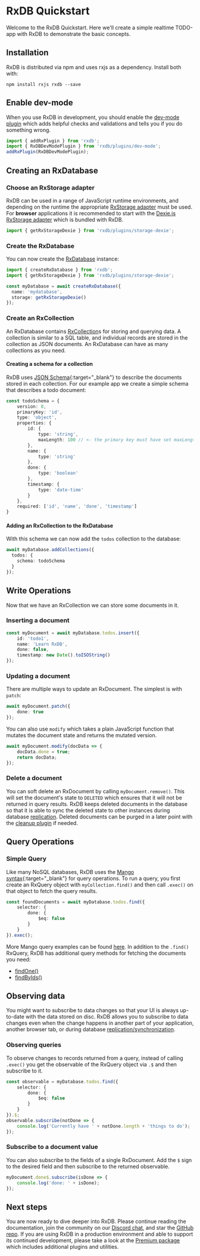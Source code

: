 # RxDB Quickstart

Welcome to the RxDB Quickstart. Here we'll create a simple realtime TODO-app with RxDB to demonstrate the basic concepts.

## Installation

RxDB is distributed via npm and uses rxjs as a dependency. Install both with:

`npm install rxjs rxdb --save`

## Enable dev-mode

When you use RxDB in development, you should enable the [dev-mode plugin](./dev-mode.md) which adds helpful checks and validations and tells you if you do something wrong.

```ts
import { addRxPlugin } from 'rxdb';
import { RxDBDevModePlugin } from 'rxdb/plugins/dev-mode';
addRxPlugin(RxDBDevModePlugin);
```

## Creating an RxDatabase

### Choose an RxStorage adapter

RxDB can be used in a range of JavaScript runtime environments, and depending on the runtime the appropriate [RxStorage adapter](./rx-storage.md) must be used. For **browser** applications it is recommended to start with the [Dexie.js RxStorage adapter](./rx-storage-dexie.md) which is bundled with RxDB.

```ts
import { getRxStorageDexie } from 'rxdb/plugins/storage-dexie';
```

### Create the RxDatabase

You can now create the [RxDatabase](./rx-database.md) instance:

```ts
import { createRxDatabase } from 'rxdb';
import { getRxStorageDexie } from 'rxdb/plugins/storage-dexie';

const myDatabase = await createRxDatabase({
  name: 'mydatabase',
  storage: getRxStorageDexie()
});
```

### Create an RxCollection

An RxDatabase contains [RxCollection](./rx-collection.md)s for storing and querying data. A collection is similar to a SQL table, and individual records are stored in the collection as JSON documents. An RxDatabase can have as many collections as you need.

#### Creating a schema for a collection

RxDB uses [JSON Schema](https://json-schema.org){:target="_blank"} to describe the documents stored in each collection. For our example app we create a simple schema that describes a todo document:

```ts
const todoSchema = {
    version: 0,
    primaryKey: 'id',
    type: 'object',
    properties: {
        id: {
            type: 'string',
            maxLength: 100 // <- the primary key must have set maxLength
        },
        name: {
            type: 'string'
        },
        done: {
            type: 'boolean'
        },
        timestamp: {
            type: 'date-time'
        }
    },
    required: ['id', 'name', 'done', 'timestamp']
}
```

#### Adding an RxCollection to the RxDatabase

With this schema we can now add the `todos` collection to the database:

```ts
await myDatabase.addCollections({
  todos: {
    schema: todoSchema
  }
});
```


## Write Operations

Now that we have an RxCollection we can store some documents in it.

### Inserting a document

```ts
const myDocument = await myDatabase.todos.insert({
    id: 'todo1',
    name: 'Learn RxDB',
    done: false,
    timestamp: new Date().toISOString()
});
```

### Updating a document

There are multiple ways to update an RxDocument. The simplest is with `patch`:

```ts
await myDocument.patch({
    done: true
});
```

You can also use `modify` which takes a plain JavaScript function that mutates the document state and returns the mutated version.

```ts
await myDocument.modify(docData => {
    docData.done = true;
    return docData;
});
```

### Delete a document

You can soft delete an RxDocument by calling `myDocument.remove()`. This will set the document's state to `DELETED` which ensures that it will not be returned in query results. RxDB keeps deleted documents in the database so that it is able to sync the deleted state to other instances during database [replication](./replication.md). Deleted documents can be purged in a later point with the [cleanup plugin](./cleanup.md) if needed.


## Query Operations

### Simple Query

Like many NoSQL databases, RxDB uses the [Mango syntax](https://github.com/cloudant/mango){:target="_blank"} for query operations. To run a query, you first create an RxQuery object with `myCollection.find()` and then call `.exec()` on that object to fetch the query results.

```ts
const foundDocuments = await myDatabase.todos.find({
    selector: {
        done: {
            $eq: false
        }
    }
}).exec();
```

More Mango query examples can be found [here](./rx-query.html#examples). In addition to the `.find()` RxQuery, RxDB has additional query methods for fetching the documents you need:

- [findOne()](./rx-collection.md#findone)
- [findByIds()](./rx-collection.md#findByIds)


## Observing data

You might want to subscribe to data changes so that your UI is always up-to-date with the data stored on disc. RxDB allows you to subscribe to data changes even when the change happens in another part of your application, another browser tab, or during database [replication/synchronization](./replication.md).


### Observing queries

To observe changes to records returned from a query, instead of calling `.exec()` you get the observable of the RxQuery object via `.$` and then subscribe to it.

```ts
const observable = myDatabase.todos.find({
    selector: {
        done: {
            $eq: false
        }
    }
}).$;
observable.subscribe(notDone => {
    console.log('Currently have ' + notDone.length + 'things to do');
});
```

### Subscribe to a document value

You can also subscribe to the fields of a single RxDocument. Add the `$` sign to the desired field and then subscribe to the returned observable.

```ts
myDocument.done$.subscribe(isDone => {
    console.log('done: ' + isDone);
});
```

## Next steps

You are now ready to dive deeper into RxDB. Please continue reading the documentation, join the community on our [Discord chat](./chat.html), and star the [GitHub repo](https://github.com/pubkey/rxdb). If you are using RxDB in a production environment and able to support its continued development, please take a look at the [Premium package](https://rxdb.info/premium.html) which includes additional plugins and utilities.

